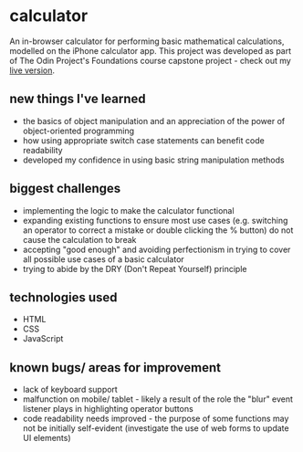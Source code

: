 # calculator
An in-browser calculator for performing basic mathematical calculations, modelled on the iPhone calculator app. This project was developed as part of The Odin Project's Foundations course capstone project - check out my [live version](https://j-mcQueen.github.io/top-calculator/).

## new things I've learned
- the basics of object manipulation and an appreciation of the power of object-oriented programming
- how using appropriate switch case statements can benefit code readability
- developed my confidence in using basic string manipulation methods

## biggest challenges
- implementing the logic to make the calculator functional
- expanding existing functions to ensure most use cases (e.g. switching an operator to correct a mistake or double clicking the % button) do not cause the calculation to break
- accepting "good enough" and avoiding perfectionism in trying to cover all possible use cases of a basic calculator
- trying to abide by the DRY (Don't Repeat Yourself) principle

## technologies used
- HTML
- CSS
- JavaScript

## known bugs/ areas for improvement
- lack of keyboard support
- malfunction on mobile/ tablet - likely a result of the role the "blur" event listener plays in highlighting operator buttons
- code readability needs improved - the purpose of some functions may not be initially self-evident (investigate the use of web forms to update UI elements)